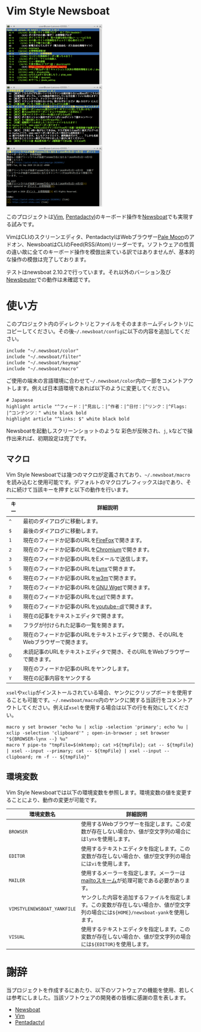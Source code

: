 # Vim Style Newsboat

[![Screenshot of Feed List](images/thumbnails/color-feedlist.png)](images/color-feedlist.png "Screenshot of Feed List") [![Screenshot of Artcle List](images/thumbnails/color-articlelist.png)](images/color-articlelist.png "Screenshot of Artcle List") [![Screenshot of Artcle](images/thumbnails/color-article.png)](images/color-article.png "Screenshot of Artcle")

このプロジェクトは[Vim](https://www.vim.org/), [Pentadactyl](https://github.com/pentadactyl/pentadactyl)のキーボード操作を[Newsboat](https://newsboat.org/)でも実現する試みです。

VimはCLIのスクリーンエディタ、PentadactylはWebブラウザー[Pale Moon](https://www.palemoon.org/)のアドオン、NewsboatはCLIのFeed(RSS/Atom)リーダーです。ソフトウェアの性質の違い故に全てのキーボード操作を模倣出来ている訳ではありませんが、基本的な操作の模倣は完了しております。

テストはnewsboat 2.10.2で行っています。それ以外のバーション及び[Newsbeuter](https://www.newsbeuter.org/)での動作は未確認です。

# 使い方

このプロジェクト内のディレクトリとファイルをそのままホームディレクトリにコピーしてください。その後`~/.newsboat/config`に以下の内容を追加してください。

~~~
include "~/.newsboat/color"
include "~/.newsboat/filter"
include "~/.newsboat/keymap"
include "~/.newsboat/macro"
~~~

ご使用の端末の言語環境に合わせて`~/.newsboat/color`内の一部をコメントアウトします。例えば日本語環境であれば以下のように変更してください。

~~~
# Japanese
highlight article "^フィード：|^見出し：|^作者：|^日付：|^リンク：|^Flags: |^コンテンツ：" white black bold
highlight article "^Links: $" white black bold
~~~

Newsboatを起動しスクリーンショットのような	彩色が反映され、`j`, `k`などで操作出来れば、初期設定は完了です。

## マクロ

Vim Style Newsboatでは幾つのマクロが定義されており、`~/.newsboat/macro`を読み込むと使用可能です。デフォルトのマクロプレフィックスは`@`であり、それに続けて当該キーを押すと以下の動作を行います。

| キー | 詳細説明                                                                              |
| ---- |-------------------------------------------------------------------------------------- |
| `^`  | 最初のダイアログに移動します。                                                        |
| `$`  | 最後のダイアログに移動します。                                                        |
| `1`  | 現在のフィードか記事のURLを[FireFox](https://www.mozilla.org/firefox/)で開きます。    |
| `2`  | 現在のフィードか記事のURLを[Chromium](https://www.chromium.org/Home)で開きます。      |
| `3`  | 現在のフィードか記事のURLをEメールで送信します。                                      |
| `5`  | 現在のフィードか記事のURLを[Lynx](http://lynx.browser.org/)で開きます。               |
| `6`  | 現在のフィードか記事のURLを[w3m](http://w3m.sourceforge.net/)で開きます。             |
| `7`  | 現在のフィードか記事のURLを[GNU Wget](https://www.gnu.org/software/wget/)で開きます。 |
| `8`  | 現在のフィードか記事のURLを[curl](https://curl.haxx.se/)で開きます。                  |
| `9`  | 現在のフィードか記事のURLを[youtube-dl](https://youtube-dl.org/)で開きます。          | 
| `i`  | 現在の記事をテキストエディタで開きます。                                              |
| `m`  | フラグが付けられた記事の一覧を開きます。                                              |
| `o`  | 現在のフィードか記事のURLをテキストエディタで開き、そのURLをWebブラウザーで開きます。 |
| `O`  | 未読記事のURLをテキストエディタで開き、そのURLをWebブラウザーで開きます。             | 
| `y`  | 現在のフィードか記事のURLをヤンクします。                                             |
| `Y`  | 現在の記事内容をヤンクする                                                            |

`xsel`や`xclip`がインストールされている場合、ヤンクにクリップボードを使用することも可能です。`~/.newsboat/macro`内のヤンクに関する当該行をコメントアウトしてください。例えば`xsel`を使用する場合は以下の行を有効にしてください。

~~~
macro y set browser "echo %u | xclip -selection 'primary'; echo %u | xclip -selection 'clipboard'" ; open-in-browser ; set browser "${BROWSER-lynx --} %u"
macro Y pipe-to "tmpFile=$(mktemp); cat >${tmpFile}; cat -- ${tmpFile} | xsel --input --primary; cat -- ${tmpFile} | xsel --input --clipboard; rm -f -- ${tmpFile}"
~~~

## 環境変数

Vim Style Newsboatでは以下の環境変数を参照します。環境変数の値を変更することにより、動作の変更が可能です。

| 環境変数名                  | 詳細説明                                                                                                                              |
| --------------------------- | ------------------------------------------------------------------------------------------------------------------------------------- |
| `BROWSER`                   | 使用するWebブラウザーを指定します。この変数が存在しない場合か、値が空文字列の場合には`lynx`を使用します。                             |
| `EDITOR`                    | 使用するテキストエディタを指定します。この変数が存在しない場合か、値が空文字列の場合には`vi`を使用します。                            |
| `MAILER`                    | 使用するメーラーを指定します。メーラーは[mailtoスキーム](https://tools.ietf.org/rfc/rfc6068.txt)が処理可能である必要があります。      |
| `VIMSTYLENEWSBOAT_YANKFILE` | ヤンクした内容を追加するファイルを指定します。この変数が存在しない場合か、値が空文字列の場合には`${HOME}/newsboat-yank`を使用します。 |
| `VISUAL`                    | 使用するテキストエディタを指定します。この変数が存在しない場合か、値が空文字列の場合には`${EDITOR}`を使用します。                     |

# 謝辞

当プロジェクトを作成するにあたり、以下のソフトウェアの機能を使用、若しくは参考にしました。当該ソフトウェアの開発者の皆様に感謝の意を表します。

 * [Newsboat](https://newsboat.org/)
 * [Vim](https://www.vim.org/)
 * [Pentadactyl](https://github.com/pentadactyl/pentadactyl)
